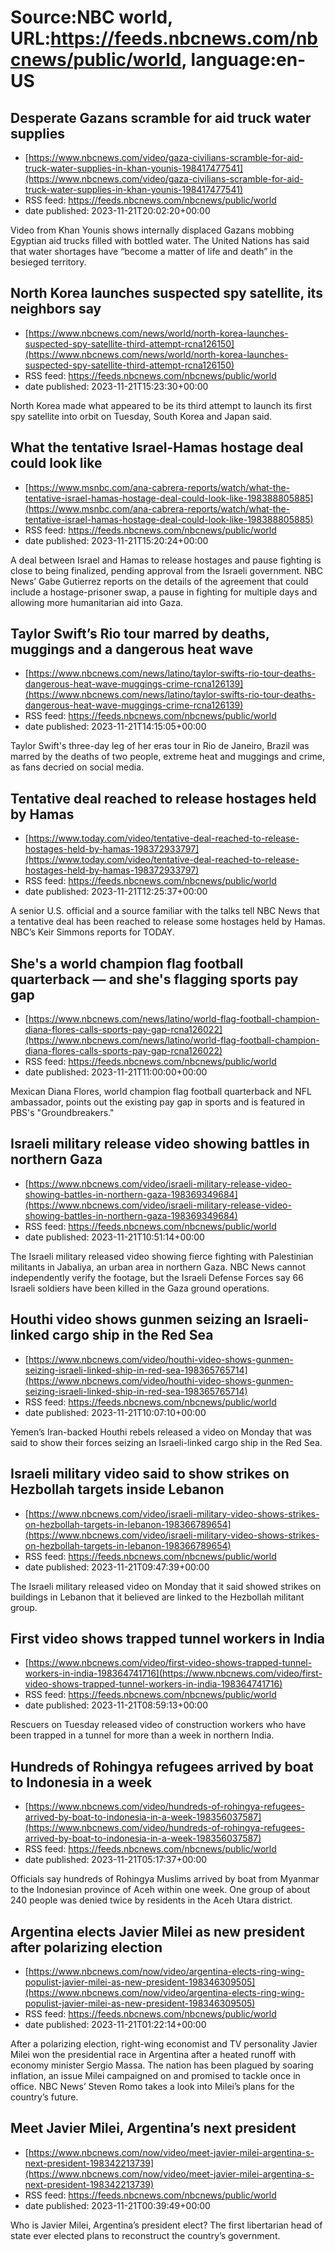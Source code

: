 # Source:NBC world, URL:https://feeds.nbcnews.com/nbcnews/public/world, language:en-US

## Desperate Gazans scramble for aid truck water supplies
 - [https://www.nbcnews.com/video/gaza-civilians-scramble-for-aid-truck-water-supplies-in-khan-younis-198417477541](https://www.nbcnews.com/video/gaza-civilians-scramble-for-aid-truck-water-supplies-in-khan-younis-198417477541)
 - RSS feed: https://feeds.nbcnews.com/nbcnews/public/world
 - date published: 2023-11-21T20:02:20+00:00

Video from Khan Younis shows internally displaced Gazans mobbing Egyptian aid trucks filled with bottled water. The United Nations has said that water shortages have “become a matter of life and death” in the besieged territory.

## North Korea launches suspected spy satellite, its neighbors say
 - [https://www.nbcnews.com/news/world/north-korea-launches-suspected-spy-satellite-third-attempt-rcna126150](https://www.nbcnews.com/news/world/north-korea-launches-suspected-spy-satellite-third-attempt-rcna126150)
 - RSS feed: https://feeds.nbcnews.com/nbcnews/public/world
 - date published: 2023-11-21T15:23:30+00:00

North Korea made what appeared to be its third attempt to launch its first spy satellite into orbit on Tuesday, South Korea and Japan said.

## What the tentative Israel-Hamas hostage deal could look like
 - [https://www.msnbc.com/ana-cabrera-reports/watch/what-the-tentative-israel-hamas-hostage-deal-could-look-like-198388805885](https://www.msnbc.com/ana-cabrera-reports/watch/what-the-tentative-israel-hamas-hostage-deal-could-look-like-198388805885)
 - RSS feed: https://feeds.nbcnews.com/nbcnews/public/world
 - date published: 2023-11-21T15:20:24+00:00

A deal between Israel and Hamas to release hostages and pause fighting is close to being finalized, pending approval from the Israeli government. NBC News’ Gabe Gutierrez reports on the details of the agreement that could include a hostage-prisoner swap, a pause in fighting for multiple days and allowing more humanitarian aid into Gaza.

## Taylor Swift’s Rio tour marred by deaths, muggings and a dangerous heat wave
 - [https://www.nbcnews.com/news/latino/taylor-swifts-rio-tour-deaths-dangerous-heat-wave-muggings-crime-rcna126139](https://www.nbcnews.com/news/latino/taylor-swifts-rio-tour-deaths-dangerous-heat-wave-muggings-crime-rcna126139)
 - RSS feed: https://feeds.nbcnews.com/nbcnews/public/world
 - date published: 2023-11-21T14:15:05+00:00

Taylor Swift's three-day leg of her eras tour in Rio de Janeiro, Brazil was marred by the deaths of two people, extreme heat and muggings and crime, as fans decried on social media.

## Tentative deal reached to release hostages held by Hamas
 - [https://www.today.com/video/tentative-deal-reached-to-release-hostages-held-by-hamas-198372933797](https://www.today.com/video/tentative-deal-reached-to-release-hostages-held-by-hamas-198372933797)
 - RSS feed: https://feeds.nbcnews.com/nbcnews/public/world
 - date published: 2023-11-21T12:25:37+00:00

A senior U.S. official and a source familiar with the talks tell NBC News that a tentative deal has been reached to release some hostages held by Hamas. NBC’s Keir Simmons reports for TODAY.

## She's a world champion flag football quarterback — and she's flagging sports pay gap
 - [https://www.nbcnews.com/news/latino/world-flag-football-champion-diana-flores-calls-sports-pay-gap-rcna126022](https://www.nbcnews.com/news/latino/world-flag-football-champion-diana-flores-calls-sports-pay-gap-rcna126022)
 - RSS feed: https://feeds.nbcnews.com/nbcnews/public/world
 - date published: 2023-11-21T11:00:00+00:00

Mexican Diana Flores, world champion flag football quarterback and NFL ambassador, points out the existing pay gap in sports and is featured in PBS's "Groundbreakers."

## Israeli military release video showing battles in northern Gaza
 - [https://www.nbcnews.com/video/israeli-military-release-video-showing-battles-in-northern-gaza-198369349684](https://www.nbcnews.com/video/israeli-military-release-video-showing-battles-in-northern-gaza-198369349684)
 - RSS feed: https://feeds.nbcnews.com/nbcnews/public/world
 - date published: 2023-11-21T10:51:14+00:00

The Israeli military released video showing fierce fighting with Palestinian militants in Jabaliya, an urban area in northern Gaza. NBC News cannot independently verify the footage, but the Israeli Defense Forces say 66 Israeli soldiers have been killed in the Gaza ground operations.

## Houthi video shows gunmen seizing an Israeli-linked cargo ship in the Red Sea
 - [https://www.nbcnews.com/video/houthi-video-shows-gunmen-seizing-israeli-linked-ship-in-red-sea-198365765714](https://www.nbcnews.com/video/houthi-video-shows-gunmen-seizing-israeli-linked-ship-in-red-sea-198365765714)
 - RSS feed: https://feeds.nbcnews.com/nbcnews/public/world
 - date published: 2023-11-21T10:07:10+00:00

Yemen’s Iran-backed Houthi rebels released a video on Monday that was said to show their forces seizing an Israeli-linked cargo ship in the Red Sea.

## Israeli military video said to show strikes on Hezbollah targets inside Lebanon
 - [https://www.nbcnews.com/video/israeli-military-video-shows-strikes-on-hezbollah-targets-in-lebanon-198366789654](https://www.nbcnews.com/video/israeli-military-video-shows-strikes-on-hezbollah-targets-in-lebanon-198366789654)
 - RSS feed: https://feeds.nbcnews.com/nbcnews/public/world
 - date published: 2023-11-21T09:47:39+00:00

The Israeli military released video on Monday that it  said showed strikes on buildings in Lebanon that it believed are linked to the Hezbollah militant group.

## First video shows trapped tunnel workers in India
 - [https://www.nbcnews.com/video/first-video-shows-trapped-tunnel-workers-in-india-198364741716](https://www.nbcnews.com/video/first-video-shows-trapped-tunnel-workers-in-india-198364741716)
 - RSS feed: https://feeds.nbcnews.com/nbcnews/public/world
 - date published: 2023-11-21T08:59:13+00:00

Rescuers on Tuesday released video of construction workers who have been trapped in a tunnel for more than a week in northern India.

## Hundreds of Rohingya refugees arrived by boat to Indonesia in a week
 - [https://www.nbcnews.com/video/hundreds-of-rohingya-refugees-arrived-by-boat-to-indonesia-in-a-week-198356037587](https://www.nbcnews.com/video/hundreds-of-rohingya-refugees-arrived-by-boat-to-indonesia-in-a-week-198356037587)
 - RSS feed: https://feeds.nbcnews.com/nbcnews/public/world
 - date published: 2023-11-21T05:17:37+00:00

Officials say hundreds of Rohingya Muslims arrived by boat from Myanmar to the Indonesian province of Aceh within one week. One group of about 240 people was denied twice by residents in the Aceh Utara district.

## Argentina elects Javier Milei as new president after polarizing election
 - [https://www.nbcnews.com/now/video/argentina-elects-ring-wing-populist-javier-milei-as-new-president-198346309505](https://www.nbcnews.com/now/video/argentina-elects-ring-wing-populist-javier-milei-as-new-president-198346309505)
 - RSS feed: https://feeds.nbcnews.com/nbcnews/public/world
 - date published: 2023-11-21T01:22:14+00:00

After a polarizing election, right-wing economist and TV personality Javier Milei won the presidential race in Argentina after a heated runoff with economy minister Sergio Massa. The nation has been plagued by soaring inflation, an issue Milei campaigned on and promised to tackle once in office. NBC News’ Steven Romo takes a look into Milei’s plans for the country’s future.

## Meet Javier Milei, Argentina’s next president
 - [https://www.nbcnews.com/now/video/meet-javier-milei-argentina-s-next-president-198342213739](https://www.nbcnews.com/now/video/meet-javier-milei-argentina-s-next-president-198342213739)
 - RSS feed: https://feeds.nbcnews.com/nbcnews/public/world
 - date published: 2023-11-21T00:39:49+00:00

Who is Javier Milei, Argentina’s president elect? The first libertarian head of state ever elected plans to reconstruct the country’s government.

